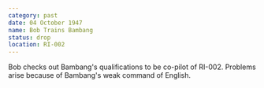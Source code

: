```yaml
---
category: past
date: 04 October 1947
name: Bob Trains Bambang
status: drop
location: RI-002
---
```

Bob checks out Bambang's qualifications to be co-pilot of RI-002. Problems arise because of Bambang's weak command of English.
